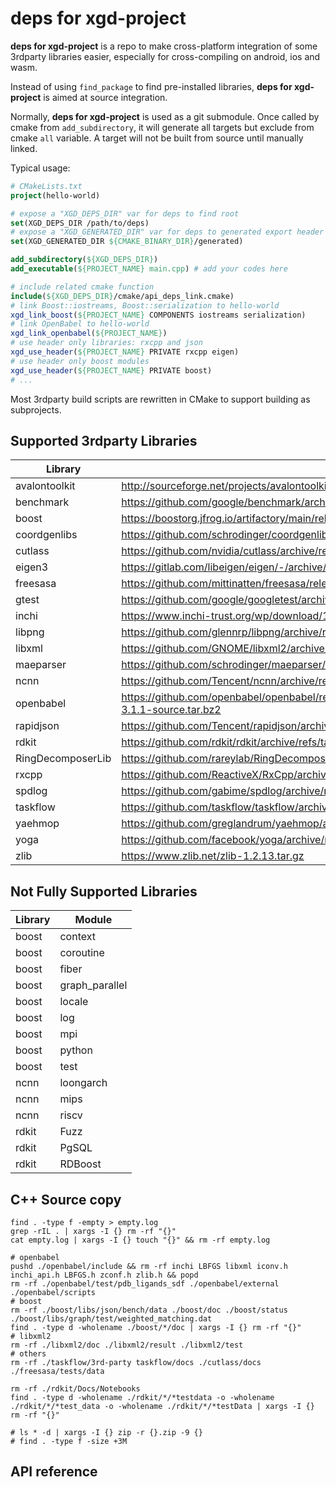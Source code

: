 # deps for xgd-project

**deps for xgd-project** is a repo to make cross-platform integration of some 3rdparty libraries easier, especially for
cross-compiling on android, ios and wasm.

Instead of using `find_package` to find pre-installed libraries, **deps for xgd-project** is aimed at source integration.

Normally, **deps for xgd-project** is used as a git submodule. Once called by cmake from `add_subdirectory`, it will generate all
targets but exclude from cmake `all` variable. A target will not be built from source until manually linked.

Typical usage:

```cmake
# CMakeLists.txt
project(hello-world)

# expose a "XGD_DEPS_DIR" var for deps to find root
set(XGD_DEPS_DIR /path/to/deps)
# expose a "XGD_GENERATED_DIR" var for deps to generated export header and some assets
set(XGD_GENERATED_DIR ${CMAKE_BINARY_DIR}/generated)

add_subdirectory(${XGD_DEPS_DIR})
add_executable(${PROJECT_NAME} main.cpp) # add your codes here

# include related cmake function
include(${XGD_DEPS_DIR}/cmake/api_deps_link.cmake)
# link Boost::iostreams, Boost::serialization to hello-world
xgd_link_boost(${PROJECT_NAME} COMPONENTS iostreams serialization)
# link OpenBabel to hello-world
xgd_link_openbabel(${PROJECT_NAME})
# use header only libraries: rxcpp and json
xgd_use_header(${PROJECT_NAME} PRIVATE rxcpp eigen)
# use header only boost modules
xgd_use_header(${PROJECT_NAME} PRIVATE boost)
# ...
```

Most 3rdparty build scripts are rewritten in CMake to support building as subprojects.

## Supported 3rdparty Libraries

| Library | Source |
| ---- | --- |
|avalontoolkit|http://sourceforge.net/projects/avalontoolkit/files/AvalonToolkit_1.2/AvalonToolkit_1.2.0.source.tar|
|benchmark|https://github.com/google/benchmark/archive/refs/tags/v1.7.1.tar.gz|
|boost|https://boostorg.jfrog.io/artifactory/main/release/1.81.0/source/boost_1_81_0.7z|
|coordgenlibs|https://github.com/schrodinger/coordgenlibs/archive/refs/tags/v3.0.1.tar.gz|
|cutlass|https://github.com/nvidia/cutlass/archive/refs/tags/v2.10.0.tar.gz|
|eigen3|https://gitlab.com/libeigen/eigen/-/archive/3.4.0/eigen-3.4.0.tar.gz|
|freesasa|https://github.com/mittinatten/freesasa/releases/download/2.1.2/freesasa-2.1.2.zip|
|gtest|https://github.com/google/googletest/archive/refs/tags/release-1.12.1.tar.gz|
|inchi|https://www.inchi-trust.org/wp/download/106/INCHI-1-SRC.zip|
|libpng|https://github.com/glennrp/libpng/archive/refs/tags/v1.6.39.tar.gz|
|libxml|https://github.com/GNOME/libxml2/archive/refs/tags/v2.10.3.tar.gz|
|maeparser|https://github.com/schrodinger/maeparser/archive/refs/tags/v1.3.0.tar.gz|
|ncnn|https://github.com/Tencent/ncnn/archive/refs/tags/20221128.tar.gz|
|openbabel|https://github.com/openbabel/openbabel/releases/download/openbabel-3-1-1/openbabel-3.1.1-source.tar.bz2|
|rapidjson|https://github.com/Tencent/rapidjson/archive/refs/tags/v1.1.0.tar.gz|
|rdkit|https://github.com/rdkit/rdkit/archive/refs/tags/Release_2022_09_4.tar.gz|
|RingDecomposerLib|https://github.com/rareylab/RingDecomposerLib/archive/refs/tags/v1.1.3_rdkit.tar.gz|
|rxcpp|https://github.com/ReactiveX/RxCpp/archive/refs/tags/v4.1.1.tar.gz|
|spdlog|https://github.com/gabime/spdlog/archive/refs/tags/v1.11.0.tar.gz|
|taskflow|https://github.com/taskflow/taskflow/archive/refs/tags/v3.4.0.tar.gz|
|yaehmop|https://github.com/greglandrum/yaehmop/archive/refs/tags/v2022.09.1.tar.gz|
|yoga|https://github.com/facebook/yoga/archive/refs/tags/v1.19.0.tar.gz|
|zlib|https://www.zlib.net/zlib-1.2.13.tar.gz|

## Not Fully Supported Libraries

| Library | Module |
| ---- | --- |
| boost | context |
| boost | coroutine |
| boost | fiber |
| boost | graph_parallel |
| boost | locale |
| boost | log |
| boost | mpi |
| boost | python |
| boost | test |
| ncnn | loongarch |
| ncnn | mips |
| ncnn | riscv |
| rdkit | Fuzz |
| rdkit | PgSQL |
| rdkit | RDBoost |

## C++ Source copy
```shell
find . -type f -empty > empty.log
grep -rIL . | xargs -I {} rm -rf "{}"
cat empty.log | xargs -I {} touch "{}" && rm -rf empty.log

# openbabel
pushd ./openbabel/include && rm -rf inchi LBFGS libxml iconv.h inchi_api.h LBFGS.h zconf.h zlib.h && popd
rm -rf ./openbabel/test/pdb_ligands_sdf ./openbabel/external ./openbabel/scripts
# boost
rm -rf ./boost/libs/json/bench/data ./boost/doc ./boost/status ./boost/libs/graph/test/weighted_matching.dat
find . -type d -wholename ./boost/*/doc | xargs -I {} rm -rf "{}"
# libxml2
rm -rf ./libxml2/doc ./libxml2/result ./libxml2/test
# others
rm -rf ./taskflow/3rd-party taskflow/docs ./cutlass/docs ./freesasa/tests/data

rm -rf ./rdkit/Docs/Notebooks
find . -type d -wholename ./rdkit/*/*testdata -o -wholename ./rdkit/*/*test_data -o -wholename ./rdkit/*/*testData | xargs -I {} rm -rf "{}"

# ls * -d | xargs -I {} zip -r {}.zip -9 {}
# find . -type f -size +3M
```
## API reference

```cmake

```
